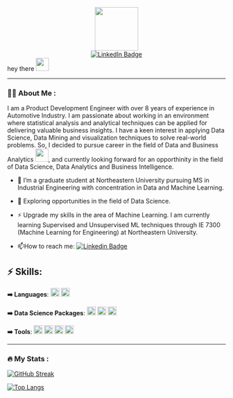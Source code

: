 <div id="header" align="center">
  <img src="https://media.giphy.com/media/M9gbBd9nbDrOTu1Mqx/giphy.gif" width="100"/>
  <div id="badges">
  <a href="https://www.linkedin.com/in/karthikpanghat/">
    <img src="https://img.shields.io/badge/LinkedIn-blue?style=for-the-badge&logo=linkedin&logoColor=white" alt="LinkedIn Badge"/>
  </a>
</div> 
  <img src="https://komarev.com/ghpvc/?username=kpanghat&style=flat-square&color=blue" alt=""/>
</div>
        </h1>
        hey there
        <img src="https://media.giphy.com/media/hvRJCLFzcasrR4ia7z/giphy.gif" width="30px"/>
        </h1>
</div>


---

### :man_technologist: About Me :

I am a Product Development Engineer with over 8 years of experience in Automotive Industry. I am passionate about working in an environment where statistical analysis and analytical techniques can be applied for delivering valuable business insights. I have a keen interest in applying Data Science, Data Mining and visualization techniques to solve real-world problems. So, I decided to pursue career in the field  of Data and Business Analytics <img src="https://media.giphy.com/media/WUlplcMpOCEmTGBtBW/giphy.gif" width="30">, and currently looking forward for an opporthinity in the field of Data Science, Data Analytics and Business Intelligence.

- :telescope: I’m a graduate student at Northeastern University pursuing MS in Industrial Engineering with concentration in Data and Machine Learning.

- :seedling: Exploring opportunities in the field of Data Science.

- :zap: Upgrade my skills in the area of Machine Learning. I am currently learning Supervised and Unsupervised ML techniques through IE 7300 (Machine Learning for Engineering) at Northeastern University. 

- :mailbox:How to reach me: [![Linkedin Badge](https://img.shields.io/badge/-karthikpanghat-blue?style=flat&logo=Linkedin&logoColor=white)](https://www.linkedin.com/in/karthikpanghat/)


## ⚡ Skills:
**➡️ Languages**: <img src="https://img.shields.io/badge/-Python-black?style=flat-square&logo=Python" height=20></a>
<img src="https://img.shields.io/badge/R-276DC3?style=for-the-badge&logo=r&logoColor=white" height=20></a>

**➡️ Data Science Packages**: <img src="https://img.shields.io/badge/Numpy-777BB4?style=for-the-badge&logo=numpy&logoColor=white" height=20></a>
<img src="https://img.shields.io/badge/Pandas-2C2D72?style=for-the-badge&logo=pandas&logoColor=white" height=20></a>
<img src="https://img.shields.io/badge/scikit_learn-F7931E?style=for-the-badge&logo=scikit-learn&logoColor=white" height=20></a>

**➡️ Tools**: <img src="https://img.shields.io/badge/-Git-black?style=flat-square&logo=git" height=20></a>
<img src="https://img.shields.io/badge/-GitHub-181717?style=flat-square&logo=github" height=20></a>
<img src="https://img.shields.io/badge/-Jupyter-blue?style=flat-square&logo=jupyter" height=20></a>
<img src="https://img.shields.io/badge/-Visual%20Studio%20Code-blue?style=flat-square&logo=visualstudiocode" height=20></a>

---

### :fire: My Stats :

[![GitHub Streak](http://github-readme-streak-stats.herokuapp.com?user=kpanghat&theme=dark&background=000000)](https://git.io/streak-stats)

[![Top Langs](https://github-readme-stats.vercel.app/api/top-langs/?username=kpanghat&layout=compact&theme=vision-friendly-dark)](https://github.com/anuraghazra/github-readme-stats)

<!--
**kpanghat/kpanghat** is a ✨ _special_ ✨ repository because its `README.md` (this file) appears on your GitHub profile.

Here are some ideas to get you started:

- 🔭 I’m currently working on ...
- 🌱 I’m currently learning ...
- 👯 I’m looking to collaborate on ...
- 🤔 I’m looking for help with ...
- 💬 Ask me about ...
- 📫 How to reach me: ...
- 😄 Pronouns: ...
- ⚡ Fun fact: ...
--
